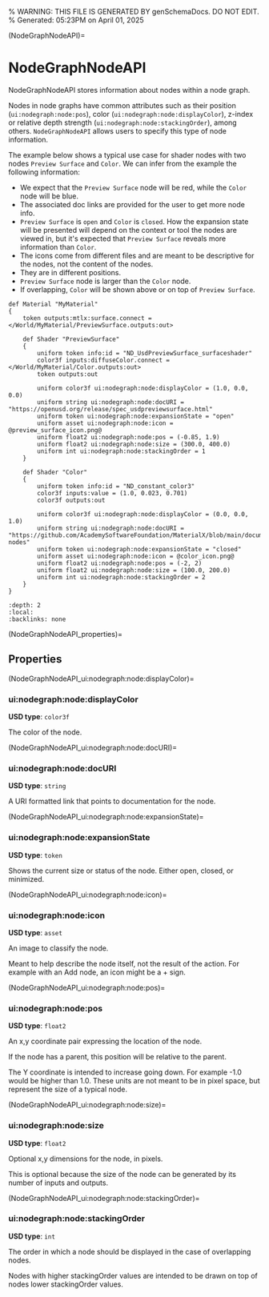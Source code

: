 % WARNING: THIS FILE IS GENERATED BY genSchemaDocs. DO NOT EDIT.
% Generated: 05:23PM on April 01, 2025


(NodeGraphNodeAPI)=
# NodeGraphNodeAPI

NodeGraphNodeAPI stores information about nodes 
within a node graph.

Nodes in node graphs have common attributes such as their position 
(`ui:nodegraph:node:pos`), color (`ui:nodegraph:node:displayColor`),
z-index or relative depth strength (`ui:nodegraph:node:stackingOrder`), among 
others. `NodeGraphNodeAPI` allows users to specify this type of node 
information.

The example below shows a typical use case for shader nodes with two nodes 
`Preview Surface` and `Color`. We can infer from the example the following 
information:
- We expect that the `Preview Surface` node will be red, while the `Color` node 
will be blue.
- The associated doc links are provided for the user to get more node info.
- `Preview Surface` is `open` and `Color` is `closed`. How the expansion state 
will be presented will depend on the context or tool the nodes are viewed in, 
but it's expected that `Preview Surface` reveals more information than `Color`.
- The icons come from different files and are meant to be descriptive for the 
nodes, not the content of the nodes.
- They are in different positions.
- `Preview Surface` node is larger than the `Color` node.
- If overlapping, `Color` will be shown above or on top of `Preview Surface`.

```{code-block} usda
def Material "MyMaterial"
{
    token outputs:mtlx:surface.connect = </World/MyMaterial/PreviewSurface.outputs:out>

    def Shader "PreviewSurface"
    {
        uniform token info:id = "ND_UsdPreviewSurface_surfaceshader"
        color3f inputs:diffuseColor.connect = </World/MyMaterial/Color.outputs:out>
        token outputs:out

        uniform color3f ui:nodegraph:node:displayColor = (1.0, 0.0, 0.0)
        uniform string ui:nodegraph:node:docURI = "https://openusd.org/release/spec_usdpreviewsurface.html"
        uniform token ui:nodegraph:node:expansionState = "open"
        uniform asset ui:nodegraph:node:icon = @preview_surface_icon.png@
        uniform float2 ui:nodegraph:node:pos = (-0.85, 1.9)
        uniform float2 ui:nodegraph:node:size = (300.0, 400.0)
        uniform int ui:nodegraph:node:stackingOrder = 1
    }

    def Shader "Color"
    {
        uniform token info:id = "ND_constant_color3"
        color3f inputs:value = (1.0, 0.023, 0.701)
        color3f outputs:out

        uniform color3f ui:nodegraph:node:displayColor = (0.0, 0.0, 1.0)
        uniform string ui:nodegraph:node:docURI = "https://github.com/AcademySoftwareFoundation/MaterialX/blob/main/documents/Specification/MaterialX.Specification.md#procedural-nodes"
        uniform token ui:nodegraph:node:expansionState = "closed"
        uniform asset ui:nodegraph:node:icon = @color_icon.png@
        uniform float2 ui:nodegraph:node:pos = (-2, 2)
        uniform float2 ui:nodegraph:node:size = (100.0, 200.0)
        uniform int ui:nodegraph:node:stackingOrder = 2
    }
}
```
        
```{contents}
:depth: 2
:local:
:backlinks: none
```

(NodeGraphNodeAPI_properties)=

## Properties

(NodeGraphNodeAPI_ui:nodegraph:node:displayColor)=

### ui:nodegraph:node:displayColor

**USD type**: `color3f`

The color of the node.

(NodeGraphNodeAPI_ui:nodegraph:node:docURI)=

### ui:nodegraph:node:docURI

**USD type**: `string`

A URI formatted link that points to 
documentation for the node.

(NodeGraphNodeAPI_ui:nodegraph:node:expansionState)=

### ui:nodegraph:node:expansionState

**USD type**: `token`

Shows the current size or status of the node. 
Either open, closed, or minimized.

(NodeGraphNodeAPI_ui:nodegraph:node:icon)=

### ui:nodegraph:node:icon

**USD type**: `asset`

An image to classify the node.

Meant to help describe the node itself, not the result of the action. For 
example with an Add node, an icon might be a + sign.


(NodeGraphNodeAPI_ui:nodegraph:node:pos)=

### ui:nodegraph:node:pos

**USD type**: `float2`

An x,y coordinate pair expressing the location 
of the node.

If the node has a parent, this position will be relative to the parent. 

The Y coordinate is intended to increase going down. For example -1.0 would be 
higher than 1.0. These units are not meant to be in pixel space, but represent 
the size of a typical node.


(NodeGraphNodeAPI_ui:nodegraph:node:size)=

### ui:nodegraph:node:size

**USD type**: `float2`

Optional x,y dimensions for the node, in pixels.

This is optional because the size of the node can be generated by its number of 
inputs and outputs.
            

(NodeGraphNodeAPI_ui:nodegraph:node:stackingOrder)=

### ui:nodegraph:node:stackingOrder

**USD type**: `int`

The order in which a node should be displayed in 
the case of overlapping nodes.

Nodes with higher stackingOrder values are intended to be drawn on top of nodes 
lower stackingOrder values.

